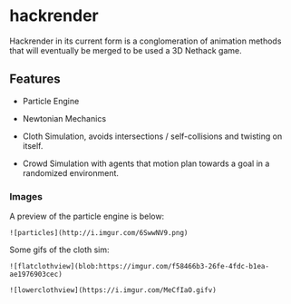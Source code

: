 # hackrender
Hackrender in its current form is a conglomeration of animation methods that will eventually be merged to be used a 3D Nethack game.

## Features
- Particle Engine

- Newtonian Mechanics

- Cloth Simulation, avoids intersections / self-collisions and twisting on itself.

- Crowd Simulation with agents that motion plan towards a goal in a randomized environment.

### Images
A preview of the particle engine is below:

	![particles](http://i.imgur.com/6SwwNV9.png)

Some gifs of the cloth sim:

	![flatclothview](blob:https://imgur.com/f58466b3-26fe-4fdc-b1ea-ae1976903cec)

	![lowerclothview](https://i.imgur.com/MeCfIaO.gifv)